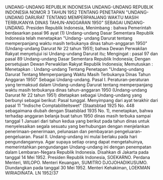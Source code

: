  UNDANG-UNDANG REPUBLIK INDONESIA UNDANG-UNDANG REPUBLIK INDONESIA NOMOR 3 TAHUN 1952 TENTANG PENETAPAN "UNDANG-UNDANG DARURAT TENTANG MEMPERPANJANG WAKTU MASIH TERBUKANYA DINAS TAHUN-ANGGARAN 1950" SEBAGAI UNDANG-UNDANG. Presiden Republik Indonesia,
Menimbang :
 bahwa Pemerintah berdasarkan pasal 96 ayat (1) Undang-undang Dasar Sementara Republik Indonesia telah menetapkan "Undang- undang Darurat tentang memperpanjang waktu masih terbukanya dinas tahun-anggaran 1950" (Undang-undang Darurat Nr 22 tahun 1951); bahwa Dewan Perwakilan Rakyat menyetujui isi Undang-undang Darurat itu;
Mengingat :
 pasal 97 dan pasal 89 Undang-undang Dasar Sementara Republik Indonesia; Dengan persetujuan Dewan Perwakilan Rakyat Republik Indonesia; Memutuskan : Menetapkan : Undang-undang Tentang Penetapan "Undang-undang Darurat Tentang Memperpanjang Waktu Masih Terbukanya Dinas Tahun Anggaran 1950" Sebagai Undang-undang. Pasal I. Peraturan-peraturan yang termaksud dalam Undang-undang Darurat tentang memperpanjang waktu masih terbukanya dinas tahun-anggaran 1950 (Undang-undang Darurat Nr 22 tahun 1951) ditetapkan sebagai Undang-undang yang berbunyi sebagai berikut: Pasal tunggal. Menyimpang dari ayat terakhir dari pasal 11 "Indische Comptabiliteitswet" (Staatsbtad 1925 No. 448 sebagaimana diubah dengan Staatsblad 1935 No. 1), menetapkan, bahwa terhadap anggaran belanja buat tahun 1950 dinas masih terbuka sampai tanggal 1 Januari dari tahun kedua yang berikut pada tahun dinas untuk menyelesaikan segala sesuatu yang berhubungan dengan menjelankan penerimaan-penerimaan, pelunasan dan pembayaran pengeluaran-pengeluaran. Pasal II. Undang-undang ini mulai berlaku pada hari pengundangannya. Agar supaya setiap orang dapat mengetahuinya, memerintahkan pengundangan Undang-undang ini dengan penempatan dalam Lembaran-Negara Republik Indonesia. Disahkan di Jakarta pada tanggal 14 Mei 1952. Presiden Republik Indonesia, SOEKARNO. Perdana Menteri, WILOPO. Menteri Keuangan, SUMITRO DJOJOHADIKUSUMO. Diundangkan pada tanggal 30 Mei 1952. Menteri Kehakiman, LOEKMAN WIRIADINATA. LN 1952/37